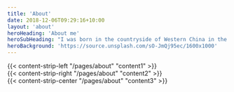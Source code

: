 ```yaml
---
title: 'About'
date: 2018-12-06T09:29:16+10:00
layout: 'about'
heroHeading: 'About me'
heroSubHeading: "I was born in the countryside of Western China in the 1992s."
heroBackground: 'https://source.unsplash.com/sO-JmQj95ec/1600x1000'
---
```



<div>
{{< content-strip-left "/pages/about" "content1" >}}
</div>
<div>
{{< content-strip-right "/pages/about" "content2" >}}
</div>
<div>
{{< content-strip-center "/pages/about" "content3" >}}
</div>